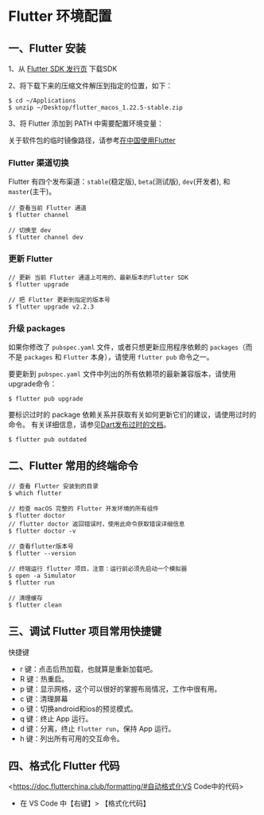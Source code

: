 # Flutter 环境配置

## 一、Flutter 安装

1、从 [Flutter SDK 发行页](https://flutter.io/sdk-archive/#macos) 下载SDK

2、将下载下来的压缩文件解压到指定的位置，如下：

```
$ cd ~/Applications
$ unzip ~/Desktop/flutter_macos_1.22.5-stable.zip
```

3、将 Flutter 添加到 PATH 中需要配置环境变量：

关于软件包的临时镜像路径，请参考[在中国使用Flutter](https://flutter.dev/community/china)

### Flutter 渠道切换

Flutter 有四个发布渠道：`stable`(稳定版), `beta`(测试版), `dev`(开发者), 和 `master`(主干)。

```
// 查看当前 Flutter 通道
$ flutter channel

// 切换至 dev 
$ flutter channel dev
```

### 更新 Flutter

```
// 更新 当前 Flutter 通道上可用的、最新版本的Flutter SDK
$ flutter upgrade 

// 把 Flutter 更新到指定的版本号
$ flutter upgrade v2.2.3
```

### 升级 packages

如果你修改了 `pubspec.yaml` 文件，或者只想更新应用程序依赖的 `packages`（而不是 `packages` 和 `Flutter` 本身），请使用 `flutter pub` 命令之一。

要更新到 `pubspec.yaml` 文件中列出的所有依赖项的最新兼容版本，请使用upgrade命令：

```
$ flutter pub upgrade
```

要标识过时的 package 依赖关系并获取有关如何更新它们的建议，请使用过时的命令。 有关详细信息，请参见[Dart发布过时的文档](https://dart.dev/tools/pub/cmd/pub-outdated)。

```
$ flutter pub outdated
```

## 二、Flutter 常用的终端命令

```
// 查看 Flutter 安装到的目录
$ which flutter

// 检查 macOS 完整的 Flutter 开发环境的所有组件
$ flutter doctor
// flutter doctor 返回错误时，使用此命令获取错误详细信息 
$ flutter doctor -v

// 查看flutter版本号
$ flutter --version

// 终端运行 flutter 项目，注意：运行前必须先启动一个模拟器
$ open -a Simulator
$ flutter run

// 清理缓存
$ flutter clean
```

## 三、调试 Flutter 项目常用快捷键

快捷键
* r 键：点击后热加载，也就算是重新加载吧。
* R 键：热重启。
* p 键：显示网格，这个可以很好的掌握布局情况，工作中很有用。
* c 键：清理屏幕
* o 键：切换android和ios的预览模式。
* q 键：终止 App 运行。
* d 键：分离，终止 `flutter run`，保持 App 运行。
* h 键：列出所有可用的交互命令。


## 四、格式化 Flutter 代码

<https://doc.flutterchina.club/formatting/#自动格式化VS Code中的代码>

* 在 VS Code 中【右键】> 【格式化代码】